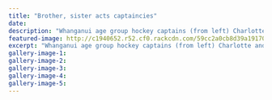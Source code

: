 ```yaml
---
title: "Brother, sister acts captaincies"
date: 
description: "Whanganui age group hockey captains (from left) Charlotte and Rebecca Baker and Blake and Connor Hoskin are on national duties over the next two weeks..."
featured-image: http://c1940652.r52.cf0.rackcdn.com/59cc2a0cb8d39a1917000497/Rebecca-Baker-Connor-Hoskin-chron-28-Sept.jpg
excerpt: "Whanganui age group hockey captains (from left) Charlotte and Rebecca Baker and Blake and Connor Hoskin are on national duties over the next two weeks."
gallery-image-1: 
gallery-image-2: 
gallery-image-3: 
gallery-image-4: 
gallery-image-5: 
---
```

